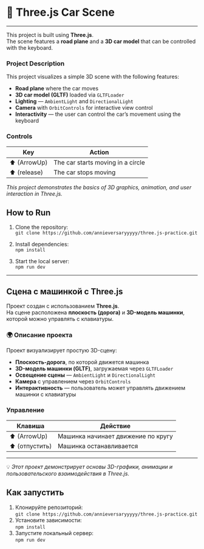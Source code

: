 # 🚗 Three.js Car Scene

---

This project is built using **Three.js**.  
The scene features a **road plane** and a **3D car model** that can be controlled with the keyboard.

###  Project Description

This project visualizes a simple 3D scene with the following features:

- **Road plane** where the car moves  
-  **3D car model (GLTF)** loaded via `GLTFLoader`  
-  **Lighting** — `AmbientLight` and `DirectionalLight`  
-  **Camera** with `OrbitControls` for interactive view control  
- **Interactivity** — the user can control the car’s movement using the keyboard  

###  Controls

| Key | Action |
|------|---------|
| ⬆️ (ArrowUp) | The car starts moving in a circle |
| ⬆️ (release) | The car stops moving |

*This project demonstrates the basics of 3D graphics, animation, and user interaction in Three.js.*

## How to Run
1. Clone the repository:  
   `git clone https://github.com/annieversaryyyyy/three.js-practice.git`  
   
3. Install dependencies:  
   `npm install`  
4. Start the local server:  
   `npm run dev`  


---

## Сцена с машинкой с Three.js

Проект создан с использованием **Three.js**.  
На сцене расположена **плоскость (дорога)** и **3D-модель машинки**, которой можно управлять с клавиатуры.

### 🌍 Описание проекта

Проект визуализирует простую 3D-сцену:

-  **Плоскость-дорога**, по которой движется машинка  
-  **3D-модель машинки (GLTF)**, загружаемая через `GLTFLoader`  
- **Освещение сцены** — `AmbientLight` и `DirectionalLight`  
-  **Камера** с управлением через `OrbitControls`  
-  **Интерактивность** — пользователь может управлять движением машинки с клавиатуры  

### Управление

| Клавиша | Действие |
|----------|-----------|
| ⬆️ (ArrowUp) | Машинка начинает движение по кругу |
| ⬆️ (отпустить) | Машинка останавливается |

---

💡 *Этот проект демонстрирует основы 3D-графики, анимации и пользовательского взаимодействия в Three.js.*

## Как запустить

1. Клонируйте репозиторий:  
   `git clone https://github.com/annieversaryyyyy/three.js-practice.git`  
2. Установите зависимости:  
   `npm install`  
3. Запустите локальный сервер:  
   `npm run dev`  
